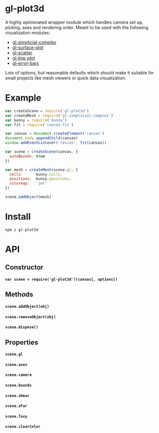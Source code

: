 gl-plot3d
==========
A highly opinionated wrapper module which handles camera set up, picking, axes and rendering order.  Meant to be used with the following visualization modules:

* [gl-simplicial-complex](https://github.com/mikolalysenko/gl-simplicial-complex)
* [gl-surface-plot](https://github.com/mikolalysenko/gl-surface-plot)
* [gl-scatter](https://github.com/mikolalysenko/gl-scatter-plot)
* [gl-line-plot](https://github.com/mikolalysenko/gl-line-plot)
* [gl-error-bars](https://github.com/mikolalysenko/gl-error-bars)

Lots of options, but reasonable defaults which should make it suitable for small projects like mesh viewers or quick data visualization.

# Example

```javascript
var createScene = require('gl-plot3d')
var createMesh = require('gl-simplicial-complex')
var bunny = require('bunny')
var fit = require('canvas-fit')

var canvas = document.createElement('canvas')
document.body.appendChild(canvas)
window.addEventListener('resize', fit(canvas))

var scene = createScene(canvas, {
  autoBounds: true
})

var mesh = createMesh(scene.gl, {
  cells:      bunny.cells,
  positions:  bunny.positions,
  colormap:   'jet'
})

scene.addObject(mesh)
```

# Install

```
npm i gl-plot3d
```

# API

## Constructor

#### `var scene = require('gl-plot3d')(canvas[, options])`

## Methods

#### `scene.addObject(obj)`

#### `scene.removeObject(obj)`

#### `scene.dispose()`


## Properties

#### `scene.gl`

#### `scene.axes`

#### `scene.camera`

#### `scene.bounds`

#### `scene.zNear`

#### `scene.zFar`

#### `scene.fovy`

#### `scene.clearColor`